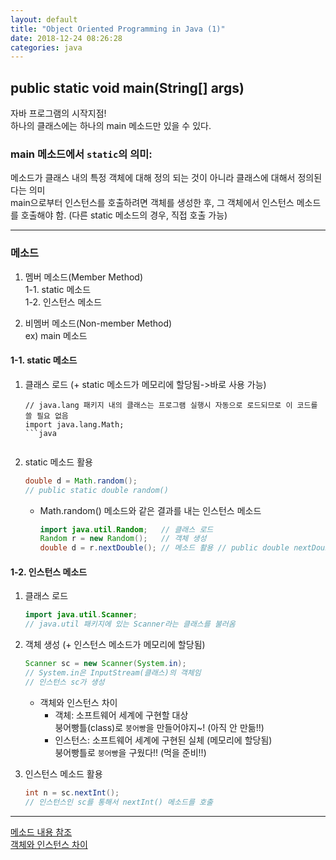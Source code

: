 ```yaml
---
layout: default
title: "Object Oriented Programming in Java (1)"
date: 2018-12-24 08:26:28
categories: java
---  
```

## public static void main(String[] args)
자바 프로그램의 시작지점!  
하나의 클래스에는 하나의 main 메소드만 있을 수 있다.  
### main 메소드에서 `static`의 의미:  
메소드가 클래스 내의 특정 객체에 대해 정의 되는 것이 아니라 클래스에 대해서 정의된다는 의미  
main으로부터 인스턴스를 호출하려면 객체를 생성한 후, 그 객체에서 인스턴스 메소드를 호출해야 함. (다른 static 메소드의 경우, 직접 호출 가능)  

-----------
### 메소드

1. 멤버 메소드(Member Method)  
  1-1. static 메소드  
  1-2. 인스턴스 메소드  
  
2. 비멤버 메소드(Non-member Method)  
   ex) main 메소드  

#### 1-1. static 메소드  
  1) 클래스 로드 (+ static 메소드가 메모리에 할당됨->바로 사용 가능)  
     ```
     // java.lang 패키지 내의 클래스는 프로그램 실행시 자동으로 로드되므로 이 코드를 쓸 필요 없음
     import java.lang.Math;
     ```java
  
  2) static 메소드 활용  
     ```java
     double d = Math.random();
     // public static double random()
     ```
     * Math.random() 메소드와 같은 결과를 내는 인스턴스 메소드  
       ```java
       import java.util.Random;   // 클래스 로드
       Random r = new Random();   // 객체 생성
       double d = r.nextDouble(); // 메소드 활용 // public double nextDouble()
       ```
       
     
#### 1-2. 인스턴스 메소드  
  1) 클래스 로드  
     ```java
     import java.util.Scanner;
     // java.util 패키지에 있는 Scanner라는 클래스를 불러옴
     ```
  2) 객체 생성 (+ 인스턴스 메소드가 메모리에 할당됨)  
     ```java
     Scanner sc = new Scanner(System.in);
     // System.in은 InputStream(클래스)의 객체임
     // 인스턴스 sc가 생성
     ```
     - 객체와 인스턴스 차이  
       - 객체: 소프트웨어 세계에 구현할 대상   
         붕어빵틀(class)로 `붕어빵`을 만들어야지~! (아직 안 만듦!!)           
       - 인스턴스: 소프트웨어 세계에 구현된 실체 (메모리에 할당됨)  
         붕어빵틀로 `붕어빵`을 구웠다!! (먹을 준비!!)  
         
  3) 인스턴스 메소드 활용  
     ```java
     int n = sc.nextInt();
     // 인스턴스인 sc를 통해서 nextInt() 메소드를 호출
     ```

___
 [메소드 내용 참조](http://kin.naver.com/qna/detail.nhn?d1id=1&dirId=1040201&docId=64370479&qb=7J247Iqk7YS07IqkIOuplOyGjOuTnCDtgbTrnpjsiqQg66mU7IaM65Oc&enc=utf8&section=kin&rank=1&search_sort=0&spq=0&pid=gKa/Cwoi5Ulssu0DroZsss--072431&sid=TMF@qbRSwUwAAEYZTLA)  
 [객체와 인스턴스 차이](http://cerulean85.tistory.com/149)  
